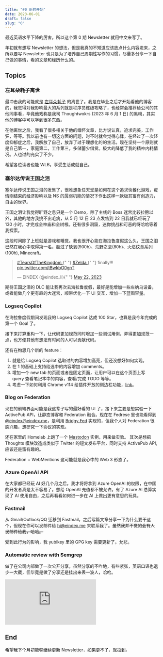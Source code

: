 ```yaml
---
title: "#0 新的开始"
date: 2023-06-01
draft: false
slug: "0"
---
```


最近英语水平下降的厉害，所以这个第 0 期 Newsletter 就用中文来写了。

年初就有想写 Newsletter 的想法，但是我真的不知道应该放点什么内容进来，之所以要写 Newsletter 也只是为了培养自己周期性写作的习惯，尽量多分享一下自己做的事情，看的文章和经历什么的。

## Topics

### 左耳朵耗子离世

最冲击我的可能就是 [左耳朵耗子](https://coolshell.cn/) 的离世了。我是在毕业之后才开始看他的博客的，我觉得对我影响最大的系列就是程序员练级攻略了，也经常会推荐给公司的其他同事看，毕竟他戏称是我司 Thoughtwokrs (2023 年 6 月 1 日) 的黑粉，其实他的博客中可以学到很多东西。

在他离世之后，我看了很多相关于他的缅怀文章，比方说认真，追求完美，工作狂，等等。我以前也有一切这方面的问题，时不时就会觉得心悸，在经过了一次轻度抑郁症之后，我解放了自己，放弃了过于理想化的的生活。现在坚持一个原则就是自己第一，家庭第二，工作第三，多储蓄少借贷。极大的降低了我的精神内耗情况。人也过的充实了不少。

希望各位读者也能 WLB，享受生活成就自己。

### 塞尔达传说王国之泪

塞尔达传说王国之泪的发售了，很难想象任天堂是如何在这个追求快餐化游戏，疫情刚结束的经济影响以及 NS 的孱弱机能的情况下作出这样一款极其富有创造力，自由的世界。

王国之泪让我觉得旷野之息只是一个 Demo，除了主线的 Boss 迷宫比较拉胯以外，其他的地方我挑不出毛病，从 5 月 12 日 23 点发售到 22 日我就已经玩了 130 小时，才完成全神庙和全树根。还有很多洞窟，迷你挑战和可恶的呀哈哈等着我探索。

这段时间除了上班就是游戏和睡觉。我也很开心能在海拉鲁度假这么久，王国之泪已然在我心中取得第一名，超过了缺氧(900h)、荒野之息(80h)、火焰纹章系列(100h), Minecraft。

<blockquote class="twitter-tweet">
  <p lang="en" dir="ltr">
    <a href="https://twitter.com/hashtag/TearsOfTheKingdom?src=hash&amp;ref_src=twsrc%5Etfw">
      #TearsOfTheKingdom
    </a>{" "}
    <a href="https://twitter.com/hashtag/Zelda?src=hash&amp;ref_src=twsrc%5Etfw">
      #Zelda
    </a>{" "}
    finally!!! <a href="https://t.co/tBwkbO0gnT">pic.twitter.com/tBwkbO0gnT</a>
  </p>
  &mdash; EINDEX (@eindex_li){" "}
  <a href="https://twitter.com/eindex_li/status/1660663950848163841?ref_src=twsrc%5Etfw">
    May 22, 2023
  </a>
</blockquote> <script
  async
  src="https://platform.twitter.com/widgets.js"
  charset="utf-8"
></script>

期待王国之泪的 DLC 能让我再次去海拉鲁度假，最好是能增加一些左纳乌设备，或者能做几个更有趣的大迷宫，顺带优化一下 UI 交互，增加一下蓝图容量。

### Logseq Copilot

在海拉鲁度假期间发现我的 Logseq Copilot 达成 100 Star，也算是我今年完成的第一个 Goal 了。

接下来打算重构一下，让代码更加规范同时增加一些测试用例，弄得更加规范一点，也方便其他有想法有时间的人可以贡献代码。

还有在构思几个新的 feature：

1. 就是给 Logseq Copilot 选取过的内容增加高亮，但还没想好如何实现。
2. 在 1 的基础上支持给选中的内容增加 comments。
3. 增加一个 new tab 的页面或者是固定页面，让用户可以在这个页面上写 query 查看笔记本中的内容，查看/完成 TODO 等等。
4. 考虑一下如何利用 Chrome v114 给插件开放的侧边栏功能，[link](https://developer.chrome.com/docs/extensions/reference/sidePanel/)。

### Blog on Federation

现在的前端界面可能是我这辈子写的最好看的 UI 了，接下来主要是想实验一下 ActivePub API，让静态博客和 Federation 融合。现在在 Fedrese 里也能看得到 [@eindex@eindex.me](https://mastodon.social/@eindex@eindex.me)，是利用 [Bridgy Fed](https://fed.brid.gy/) 实现的，但我个人对 Federation 很感兴趣，想研究一下协议的实现。

还在家里的 Homelab 上跑了一个 [Mastodon](https://social.eindex.me/) 实例，用来做实验。
其次是想把 Thoughts 模块改造成类似于 Twitter 的短文发布平台，同时支持 ActivePub API, 应该还是蛮有趣的。

Federation + WebMentions 这可能就是我心中的 Web 3 形态了。

### Azure OpenAI API

在大家都已经玩 AI 好几个月之后，我才将将拿到 Azure OpenAI 的权限，在中国的开发者真是太不容易了。想给 OpenAI 充值都不被允许。有了 Azure AI 总算实现了 AI 使用自由，之后再看看如何进一步在 AI 上做出更有意思的玩具。

### Fastmail

从 Gmail/Outlook/QQ 迁移到 Fastmail，之后写篇文章分享一下为什么要干这个，但现在你可以发邮件给 hi@eindex.me 来联系我了。~~虽然我并不觉的会有人发邮件给我，哈哈。~~

受到此行为的影响，我 yubikey 里的 GPG key 需要更新了。允悲。

### Automatic review with Semgrep

做了在公司内部做了一次公开分享，虽然分享的不咋地，有些紧张，英语口语也退步一大截，但毕竟是做了分享还是挂出来丢一波人，哈哈。

<iframe
  class="aspect-video w-full rounded-lg mb-2"
  src="https://www.youtube.com/embed/LRy9SZnCfhM"
  title="Automatic review with Semgrep"
  frameborder="0"
  allow="accelerometer; autoplay; clipboard-write; encrypted-media; gyroscope; picture-in-picture; web-share"
  allowfullscreen
></iframe>

## End

希望我下个月初能够继续更新 Newsletter，如果更不了，就拉到。
